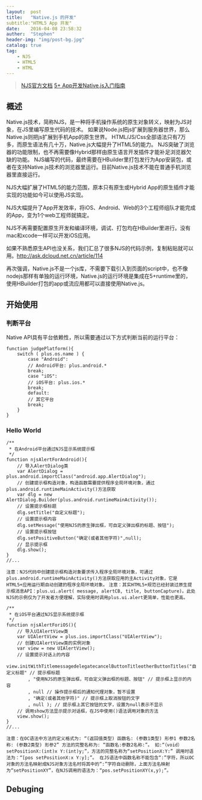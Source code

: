 ```yaml
---
layout:  post
title:   "Native.js 的开发"
subtitle:"HTML5 App 开发"
date:    2016-04-08 23:58:32
auther:  "Stephen"
header-img: "img/post-bg.jpg"
catalog: true
tag:
    - NJS
	- HTML5
	- HTML
---
```

> [NJS官方文档](http://ask.dcloud.net.cn/article/88)
> [5+ App开发Native.js入门指南](http://ask.dcloud.net.cn/article/88)

## 概述
Native.js技术，简称NJS，是一种将手机操作系统的原生对象转义，映射为JS对象，在JS里编写原生代码的技术。
如果说Node.js把js扩展到服务器世界，那么Native.js则把js扩展到手机App的原生世界。
HTML/JS/Css全部语法只有7万多，而原生语法有几十万，Native.js大幅提升了HTML5的能力。
NJS突破了浏览器的功能限制，也不再需要像Hybrid那样由原生语言开发插件才能补足浏览器欠缺的功能。
NJS编写的代码，最终需要在HBuilder里打包发行为App安装包，或者在支持Native.js技术的浏览器里运行。目前Native.js技术不能在普通手机浏览器里直接运行。


NJS大幅扩展了HTML5的能力范围，原本只有原生或Hybrid App的原生插件才能实现的功能如今可以使用JS实现。

NJS大幅提升了App开发效率，将iOS、Android、Web的3个工程师组队才能完成的App，变为1个web工程师就搞定。

NJS不再需要配置原生开发和编译环境，调试、打包均在HBuilder里进行。没有mac和xcode一样可以开发iOS应用。

如果不熟悉原生API也没关系，我们汇总了很多NJS的代码示例，复制粘贴就可以用。http://ask.dcloud.net.cn/article/114

再次强调，Native.js不是一个js库，不需要下载引入到页面的script中，也不像nodejs那样有单独的运行环境，Native.js的运行环境是集成在5+runtime里的，使用HBuilder打包的app或流应用都可以直接使用Native.js。


## 开始使用
### 判断平台

Native API具有平台依赖性，所以需要通过以下方式判断当前的运行平台：
```
function judgePlatform(){
    switch ( plus.os.name ) {
        case "Android":
        // Android平台: plus.android.*
        break;
        case "iOS":
        // iOS平台: plus.ios.*
        break;
        default:
        // 其它平台
        break;
    }
}
```

### Hello World
```
/**
 * 在Android平台通过NJS显示系统提示框
 */
function njsAlertForAndroid(){
    // 导入AlertDialog类
    var AlertDialog = plus.android.importClass("android.app.AlertDialog");
    // 创建提示框构造对象，构造函数需要提供程序全局环境对象，通过plus.android.runtimeMainActivity()方法获取
    var dlg = new AlertDialog.Builder(plus.android.runtimeMainActivity());
    // 设置提示框标题
    dlg.setTitle("自定义标题");
    // 设置提示框内容
    dlg.setMessage("使用NJS的原生弹出框，可自定义弹出框的标题、按钮");
    // 设置提示框按钮
    dlg.setPositiveButton("确定(或者其他字符)",null);
    // 显示提示框
    dlg.show();
}
//...
```
`注意：NJS代码中创建提示框构造对象要求传入程序全局环境对象，可通过plus.android.runtimeMainActivity()方法获取应用的主Activity对象，它是HTML5+应用运行期自动创建的程序全局环境对象。`
`注意：其实HTML5+规范已经封装过原生提示框消息API：plus.ui.alert( message, alertCB, title, buttonCapture)。此处NJS的示例仅为了开发者方便理解，实际使用时调用plus.ui.alert更简单，性能也更高。`


```
/**
 * 在iOS平台通过NJS显示系统提示框
 */
function njsAlertForiOS(){
    // 导入UIAlertView类
    var UIAlertView = plus.ios.importClass("UIAlertView");
    // 创建UIAlertView类的实例对象
    var view = new UIAlertView();
    // 设置提示对话上的内容
    view.initWithTitlemessagedelegatecancelButtonTitleotherButtonTitles("自定义标题" // 提示框标题
        , "使用NJS的原生弹出框，可自定义弹出框的标题、按钮" // 提示框上显示的内容
        , null // 操作提示框后的通知代理对象，暂不设置
        , "确定(或者其他字符)" // 提示框上取消按钮的文字
        , null ); // 提示框上其它按钮的文字，设置为null表示不显示
    // 调用show方法显示提示对话框，在JS中使用()语法调用对象的方法
    view.show();
}
//...
```
`注意：在OC语法中方法的定义格式为:
“(返回值类型) 函数名: (参数1类型) 形参1 参数2名称: (参数2类型) 形参2”
方法的完整名称为: “函数名:参数2名称:”。
如:“（void）setPositionX:(int)x Y:(int)y;”，方法的完整名称为“setPositionX:Y:”
调用时语法为：“[pos setPositionX:x Y:y];”。
在JS语法中函数名称不能包含“:”字符，所以OC对象的方法名映射成NJS对象方法名时将其中的“:”字符自动删除，上面方法名映射为“setPositionXY”，在NJS调用的语法为：“pos.setPositionXY(x,y);”。`

## Debuging

